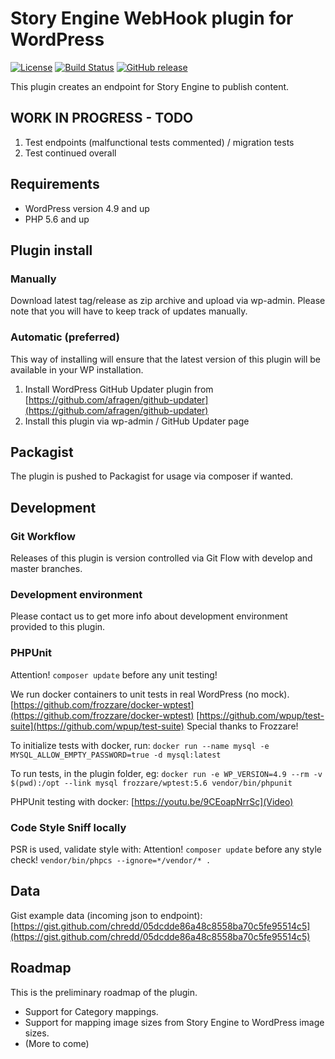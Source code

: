 # Story Engine WebHook plugin for WordPress

[![License](https://img.shields.io/badge/license-MIT-blue.svg)](https://github.com/KITMedia/wp-story-engine.git)
[![Build Status](https://travis-ci.org/KITMedia/wp-story-engine.svg?branch=develop)](https://travis-ci.org/KITMedia/wp-story-engine)
[![GitHub release](https://img.shields.io/github/release/KITMedia/wp-story-engine.svg)](https://github.com/KITMedia/wp-story-engine/archive/develop.zip)

This plugin creates an endpoint for Story Engine to publish content.

## WORK IN PROGRESS - TODO
1. Test endpoints (malfunctional tests commented) / migration tests
2. Test continued overall

## Requirements
* WordPress version 4.9 and up
* PHP 5.6 and up

## Plugin install

### Manually
Download latest tag/release as zip archive and upload via wp-admin. Please note that you will have to keep track of updates manually. 

### Automatic (preferred)
This way of installing will ensure that the latest version of this plugin will be available in your WP installation. 
1. Install WordPress GitHub Updater plugin from [https://github.com/afragen/github-updater](https://github.com/afragen/github-updater)
2. Install this plugin via wp-admin / GitHub Updater page

## Packagist
The plugin is pushed to Packagist for usage via composer if wanted.

## Development

### Git Workflow
Releases of this plugin is version controlled via Git Flow with develop and master branches.

### Development environment
Please contact us to get more info about development environment provided to this plugin.

### PHPUnit
Attention! `composer update` before any unit testing!

We run docker containers to unit tests in real WordPress (no mock).
[https://github.com/frozzare/docker-wptest](https://github.com/frozzare/docker-wptest)
[https://github.com/wpup/test-suite](https://github.com/wpup/test-suite)
Special thanks to Frozzare!

To initialize tests with docker, run: `docker run --name mysql -e MYSQL_ALLOW_EMPTY_PASSWORD=true -d mysql:latest`

To run tests, in the plugin folder, eg: `docker run -e WP_VERSION=4.9 --rm -v $(pwd):/opt --link mysql frozzare/wptest:5.6 vendor/bin/phpunit`

PHPUnit testing with docker:
[https://youtu.be/9CEoapNrrSc](Video)


### Code Style Sniff locally
PSR is used, validate style with:
Attention! `composer update` before any style check!
`vendor/bin/phpcs --ignore=*/vendor/* .`

## Data
Gist example data (incoming json to endpoint): [https://gist.github.com/chredd/05dcdde86a48c8558ba70c5fe95514c5](https://gist.github.com/chredd/05dcdde86a48c8558ba70c5fe95514c5)

## Roadmap
This is the preliminary roadmap of the plugin.

* Support for Category mappings.
* Support for mapping image sizes from Story Engine to WordPress image sizes.
* (More to come)